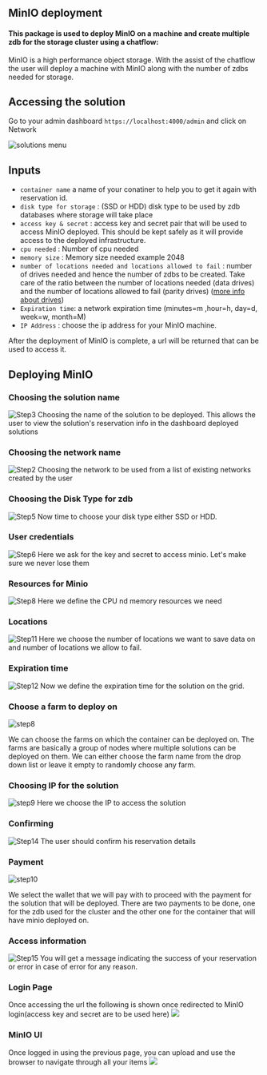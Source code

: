 ## MinIO deployment

#### This package is used to deploy MinIO on a machine and create multiple zdb for the storage cluster using a chatflow:
MinIO is a high performance object storage. With the assist of the chatflow the user will deploy a machine with MinIO along with the number of zdbs needed for storage.


## Accessing the solution

Go to your admin dashboard `https://localhost:4000/admin` and click on Network

![solutions menu](./adminmenu.png)


## Inputs


- `container name` a name of your conatiner to help you to get it again with reservation id.
- `disk type for storage` : (SSD or HDD) disk type to be used by zdb databases where storage will take place
- `access key & secret` : access key and secret pair that will be used to access MinIO deployed. This should be kept safely as it will provide access to the deployed infrastructure.
- `cpu needed` : Number of cpu needed
- `memory size` : Memory size needed example 2048
- `number of locations needed and locations allowed to fail` : number of drives needed and hence the number of zdbs to be created. Take care of the ratio between the number of locations needed (data drives) and the number of locations allowed to fail (parity drives) ([more info about drives](https://docs.min.io/docs/minio-erasure-code-quickstart-guide.html))
- `Expiration time`: a network expiration time (minutes=m ,hour=h, day=d, week=w, month=M)
- `IP Address` : choose the ip address for your MinIO machine.


After the deployment of MinIO is complete,  a url will be returned that can be used to access it.

## Deploying MinIO

### Choosing the solution name

![Step3](minio3.png)
Choosing the name of the solution to be deployed. This allows the user to view the solution's reservation info in the dashboard deployed solutions

### Choosing the network name

![Step2](minio2.png)
Choosing the network to be used from a list of existing networks created by the user

### Choosing the Disk Type for zdb

![Step5](minio5.png)
Now time to choose your disk type either SSD or HDD.


### User credentials

![Step6](minio6.png)
Here we ask for the key and secret to access minio. Let's make sure we never lose them

### Resources for Minio

![Step8](minio9.png)
Here we define the CPU nd memory resources we need

### Locations

![Step11](minio11.png)
Here we choose the number of locations we want to save data on and number of locations we allow to fail.

### Expiration time

![Step12](minio13.png)
Now we define the expiration time for the solution on the grid.

### Choose a farm to deploy on

![step8](../farms.png)

We can choose the farms on which the container can be deployed on. The farms are basically a group of nodes where multiple solutions can be deployed on them. We can either choose the farm name from the drop down list or leave it empty to randomly choose any farm.

### Choosing IP for the solution

![step9](minio10.png)
Here we choose the IP to access the solution

### Confirming

![Step14](minio15.png)
The user should confirm his reservation details

### Payment

![step10](../payment.png)

We select the wallet that we will pay with to proceed with the payment for the solution that will be deployed. There are two payments to be done, one for the zdb used for the cluster and the other one for the container that will have minio deployed on.

### Access information
![Step15](minio16.jpg)
You will get a message indicating the success of your reservation or error in case of error for any reason.

### Login Page
Once accessing the url the following is shown once redirected to MinIO login(access key and secret are to be used here)
![](login.png)

### MinIO UI
Once logged in using the previous page, you can upload and use the browser to navigate through all your items
![](upload.png)
